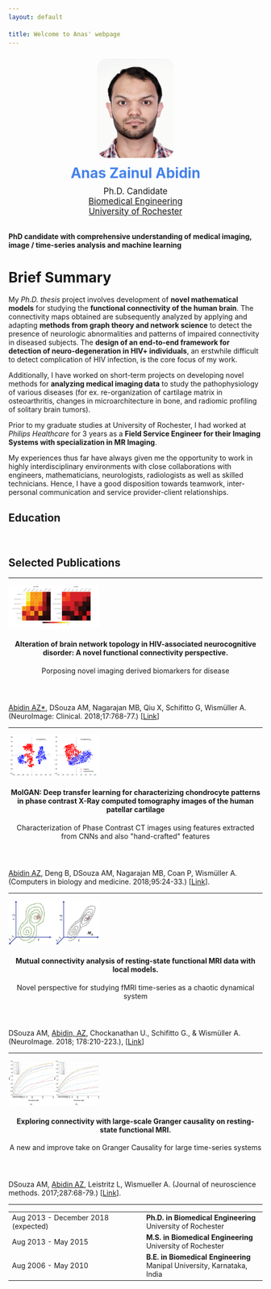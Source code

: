 ```yaml
---
layout: default

title: Welcome to Anas' webpage
---
```


<div class="container">
  <div align="center">
  <div class="row">
    <div class="col-md-6 col-md-offset-1 vcenter idxHdr">
      <div class="col-md-2 vcenter idxHdr">
      <a href="/images/photo_Anas.jpg">
        <img src="/images/photo_Anas.jpg"
             style="border-radius: 20px; margin: 10px; max-width: 30%;"
             alt="Me."/>
      </a>
    </div>
      <div style='font-size: 2em; color: #4582ec; font-weight: bold; padding-bottom: 0.3em;'>Anas Zainul Abidin</div>
      <div style='font-size: 1.2em;'>
        Ph.D. Candidate
      </div>
      <div style='font-size: 1.2em'>
        <a href="http://www.hajim.rochester.edu/bme/">Biomedical Engineering</a>
      </div>
      <div style='font-size: 1.2em'>
        <a href="http://rochester.edu/">University of Rochester</a>
      </div>
      <br/>
    </div>
  </div>
  </div>
  </div>

**PhD candidate with comprehensive understanding of medical imaging, image / time-series analysis and machine learning**

# Brief Summary

My _Ph.D. thesis_ project involves development of **novel mathematical models** for studying the **functional connectivity of the human brain**. The connectivity maps obtained are subsequently analyzed by applying and adapting **methods from graph theory and network science** to detect the presence of neurologic abnormalities and patterns of impaired connectivity in diseased subjects. The **design of an end-to-end framework for detection of neuro-degeneration in HIV+ individuals**, an erstwhile difficult to detect complication of HIV infection, is the core focus of my work.

Additionally, I have worked on short-term projects on developing novel methods for **analyzing medical imaging data** to study the pathophysiology of various diseases (for ex. re-organization of cartilage matrix in osteoarthritis, changes in microarchitecture in bone, and radiomic profiling of solitary brain tumors). 

Prior to my graduate studies at University of Rochester, I had worked at _Philips Healthcare_ for 3 years as a **Field Service Engineer for their Imaging Systems with specialization in MR Imaging**. 

My experiences thus far have always given me the opportunity to work in highly interdisciplinary environments with close collaborations with engineers, mathematicians, neurologists, radiologists as well as skilled technicians. Hence, I have a good disposition towards teamwork, inter-personal communication and service provider-client relationships. 

## Education <i class="fas fa-link"></i>
<table class="table table-hover">
  <tr>
    <td class="col-md-3">Aug 2013 - December 2018 (expected)</td>
    <td>
        <strong>Ph.D. in Biomedical Engineering</strong>
        <br>
      University of Rochester
    </td>
  </tr>
  <tr>
    <td class="col-md-3">Aug 2013 - May 2015</td>
    <td>
        <strong>M.S. in Biomedical Engineering</strong>
        <br>
      University of Rochester
    </td>
  </tr>
  <tr>
    <td class="col-md-3">Aug 2006 - May 2010</td>
    <td>
        <strong>B.E. in Biomedical Engineering</strong> 
        <br>
      Manipal University, Karnataka, India
    </td>
  </tr>
  <br/>

## Selected Publications <i class="fas fa-link"></i>
<div class="container 75%">
			<hr />
			<div class="row 200%">
				<div class="3u 4u(large) 12u$(medium)">
						<div class="image rounded"><img src="images/PP1.png" width="180" alt="" style="border:none;" /></div>
				</div>
				<div class="9u$ 8u$(large) 12u$(medium)">
					<header>
						<h4>Alteration of brain network topology in HIV-associated neurocognitive disorder: A novel functional connectivity perspective.</h4>
						<p>Porposing novel imaging derived biomarkers for disease</p>
					</header>
					<p><span style="text-decoration: underline;">Abidin AZ*</span>, DSouza AM, Nagarajan MB, Qiu X, Schifitto G, Wismüller A. (NeuroImage: Clinical. 2018;17:768-77.) [<a href='https://www.sciencedirect.com/science/article/pii/S2213158217303054'>Link</a>]</p>
				</div>
			</div>
<hr />
			<div class="row 200%">
				<div class="3u 4u(large) 12u$(medium)">
						<div class="image rounded"><img src="images/PP2.png" width="180" alt="" style="border:none;" /></div>
				</div>
				<div class="9u$ 8u$(large) 12u$(medium)">
					<header>
						<h4>MolGAN: Deep transfer learning for characterizing chondrocyte patterns in phase contrast X-Ray computed tomography images of the human patellar cartilage </h4>
						<p>Characterization of Phase Contrast CT images using features extracted from CNNs and also "hand-crafted" features </p>
					</header>
					<p><span style="text-decoration: underline;">Abidin AZ</span>, Deng B, DSouza AM, Nagarajan MB, Coan P, Wismüller A. (Computers in biology and medicine. 2018;95:24-33.) [<a href='https://www.sciencedirect.com/science/article/pii/S0010482518300167'>Link</a>].</p>
				</div>
			</div>
		
<hr />
			<div class="row 200%">
				<div class="3u 4u(large) 12u$(medium)">
						<div class="image rounded"><img src="images/PP3.png" width="180" alt="" style="border:none;" /></div>
				</div>
				<div class="9u$ 8u$(large) 12u$(medium)">
					<header>
						<h4>Mutual connectivity analysis of resting-state functional MRI data with local models.</h4>
						<p>Novel perspective for studying fMRI time-series as a chaotic dynamical system</p>
					</header>
					<p>DSouza AM, <span style="text-decoration: underline;">Abidin, AZ</span>, Chockanathan U., Schifitto G., & Wismüller A. (NeuroImage. 2018; 178:210-223.), [<a href='https://www.sciencedirect.com/science/article/pii/S1053811918304452'>Link</a>]</p>
				</div>
			</div>
			<hr />
			<div class="row 200%">
				<div class="3u 4u(large) 12u$(medium)">
						<div class="image rounded"><img src="images/PP4.png" width="180" alt="" style="border:none;" /></div>
				</div>
				<div class="9u$ 8u$(large) 12u$(medium)">
					<header>
						<h4>Exploring connectivity with large-scale Granger causality on resting-state functional MRI.</h4>
						<p>A new and improve take on Granger Causality for large time-series systems</p>
					</header>
					<p>DSouza AM,  <span style="text-decoration: underline;">Abidin AZ</span>, Leistritz L, Wismueller A. (Journal of neuroscience methods. 2017;287:68-79.) [<a href='https://www.sciencedirect.com/science/article/pii/S0165027017301711'>Link</a>].</p>
				</div>
			</div>
			<hr />
